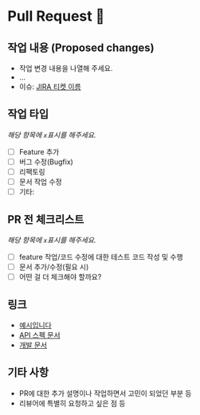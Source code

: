 # Pull Request 🙏

## 작업 내용 (Proposed changes)
- 작업 변경 내용을 나열해 주세요.
- ...
- 이슈: [JIRA 티켓 이름](https://okestro.atlassian.net/browse/DXDEV3-25)


## 작업 타입
_해당 항목에 `x`표시를 해주세요._

- [ ] Feature 추가
- [ ] 버그 수정(Bugfix)
- [ ] 리팩토링
- [ ] 문서 작업 수정
- [ ] 기타: 
 
## PR 전 체크리스트
_해당 항목에 `x`표시를 해주세요._

- [ ] feature 작업/코드 수정에 대한 테스트 코드 작성 및 수행
- [ ] 문서 추가/수정(필요 시)
- [ ] 어떤 걸 더 체크해야 할까요?

## 링크
- [예시입니다](https://okestro.atlassian.net/wiki/spaces/DXDEV3/overview?homepageId=1052836634)
- [API 스펙 문서](http://wikiaddress.com/)
- [개발 문서](http://wikiaddress.com/)

## 기타 사항
- PR에 대한 추가 설명이나 작업하면서 고민이 되었던 부분 등
- 리뷰어에 특별히 요청하고 싶은 점 등
